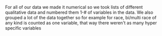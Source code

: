 For all of our data we made it numerical so we took lists of different qualitative data and numbered them 1-# of variables in the data. 
We also grouped a lot of the data together so for example for race, bi/multi race of any kind is counted as one variable, that way there weren't as many hyper specific variables
